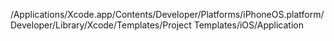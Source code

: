 /Applications/Xcode.app/Contents/Developer/Platforms/iPhoneOS.platform/Developer/Library/Xcode/Templates/Project Templates/iOS/Application
